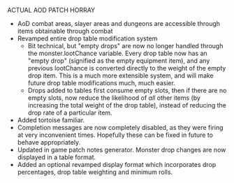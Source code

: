ACTUAL AOD PATCH HORRAY
- AoD combat areas, slayer areas and dungeons are accessible through items obtainable through combat
- Revamped entire drop table modification system
    - Bit technical, but "empty drops" are now no longer handled through the monster.lootChance variable. Every drop table now has an "empty drop" (signified as the empty equipment item), and any previous lootChance is converted directly to the weight of the empty drop item. This is a much more extensible system, and will make future drop table modifications much, much easier.
    - Drops added to tables first consume empty slots, then if there are no empty slots, now reduce the likelihood of *all* other items (by increasing the total weight of the drop table), instead of reducing the drop rate of a particular item.
- Added tortoise familiar.
- Completion messages are now completely disabled, as they were firing at very inconvenient times. Hopefully these can be fixed in future to behave appropriately.
- Updated in game patch notes generator. Monster drop changes are now displayed in a table format.
- Added an optional revamped display format which incorporates drop percentages, drop table weighting and minimum rolls.